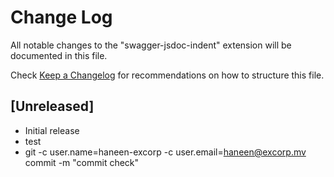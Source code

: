 # Change Log

All notable changes to the "swagger-jsdoc-indent" extension will be documented in this file.

Check [Keep a Changelog](http://keepachangelog.com/) for recommendations on how to structure this file.

## [Unreleased]

- Initial release
- test
- git -c user.name=haneen-excorp -c user.email=haneen@excorp.mv commit -m "commit check"
